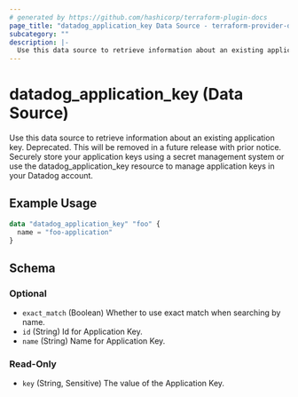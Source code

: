 ```yaml
---
# generated by https://github.com/hashicorp/terraform-plugin-docs
page_title: "datadog_application_key Data Source - terraform-provider-datadog"
subcategory: ""
description: |-
  Use this data source to retrieve information about an existing application key. Deprecated. This will be removed in a future release with prior notice. Securely store your application keys using a secret management system or use the datadogapplicationkey resource to manage application keys in your Datadog account.
---
```


# datadog_application_key (Data Source)

Use this data source to retrieve information about an existing application key. Deprecated. This will be removed in a future release with prior notice. Securely store your application keys using a secret management system or use the datadog_application_key resource to manage application keys in your Datadog account.

## Example Usage

```terraform
data "datadog_application_key" "foo" {
  name = "foo-application"
}
```

<!-- schema generated by tfplugindocs -->
## Schema

### Optional

- `exact_match` (Boolean) Whether to use exact match when searching by name.
- `id` (String) Id for Application Key.
- `name` (String) Name for Application Key.

### Read-Only

- `key` (String, Sensitive) The value of the Application Key.
